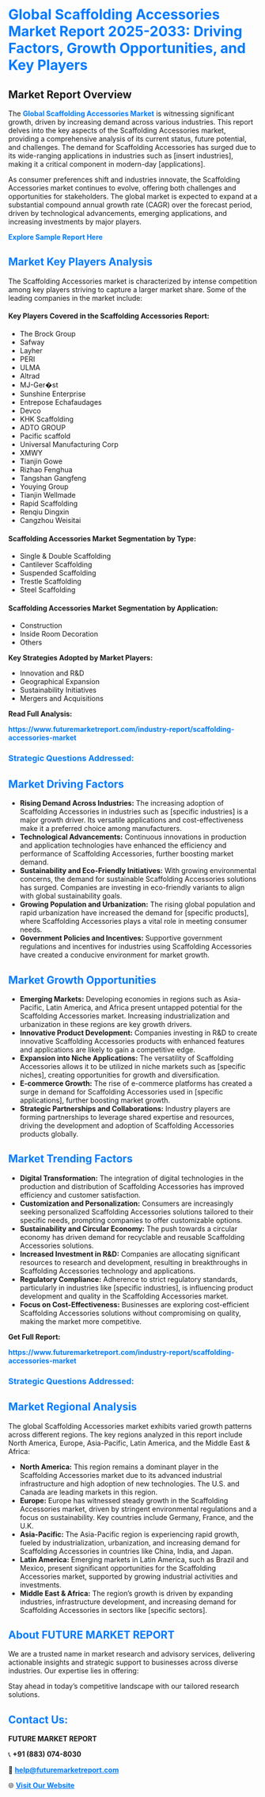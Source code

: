<h1 style="color: #007BFF;">Global Scaffolding Accessories Market Report 2025-2033: Driving Factors, Growth Opportunities, and Key Players</h1>

<section id="overview">
<h2>Market Report Overview</h2>
<p>The <a href="https://www.futuremarketreport.com/industry-report/scaffolding-accessories-market" style="color: #007BFF; text-decoration: none;"><strong>Global Scaffolding Accessories Market</strong></a> is witnessing significant growth, driven by increasing demand across various industries. This report delves into the key aspects of the Scaffolding Accessories market, providing a comprehensive analysis of its current status, future potential, and challenges. The demand for Scaffolding Accessories has surged due to its wide-ranging applications in industries such as [insert industries], making it a critical component in modern-day [applications].</p>
<p>As consumer preferences shift and industries innovate, the Scaffolding Accessories market continues to evolve, offering both challenges and opportunities for stakeholders. The global market is expected to expand at a substantial compound annual growth rate (CAGR) over the forecast period, driven by technological advancements, emerging applications, and increasing investments by major players.</p>
</section>

<section id="overview">
<p><a href="https://www.futuremarketreport.com/request-sample/reportId=58813" style="color: #007BFF; text-decoration: none;"><strong>Explore Sample Report Here</strong></a></p>
</section>

<section id="key-players">
<h2 style="color: #007BFF;">Market Key Players Analysis</h2>
<p>The Scaffolding Accessories market is characterized by intense competition among key players striving to capture a larger market share. Some of the leading companies in the market include:</p>
<h4>Key Players Covered in the Scaffolding Accessories Report:</h4>
<ul><li>The Brock Group</li><li>Safway</li><li>Layher</li><li>PERI</li><li>ULMA</li><li>Altrad</li><li>MJ-Ger�st</li><li>Sunshine Enterprise</li><li>Entrepose Echafaudages</li><li>Devco</li><li>KHK Scaffolding</li><li>ADTO GROUP</li><li>Pacific scaffold</li><li>Universal Manufacturing Corp</li><li>XMWY</li><li>Tianjin Gowe</li><li>Rizhao Fenghua</li><li>Tangshan Gangfeng</li><li>Youying Group</li><li>Tianjin Wellmade</li><li>Rapid Scaffolding</li><li>Renqiu Dingxin</li><li>Cangzhou Weisitai</li></ul>
<h4>Scaffolding Accessories Market Segmentation by Type:</h4>
<ul><li>Single &amp; Double Scaffolding</li><li>Cantilever Scaffolding</li><li>Suspended Scaffolding</li><li>Trestle Scaffolding</li><li>Steel Scaffolding</li></ul>

<h4>Scaffolding Accessories Market Segmentation by Application:</h4>
<ul><li>Construction</li><li>Inside Room Decoration</li><li>Others</li></ul>
<p><strong>Key Strategies Adopted by Market Players:</strong></p>
<ul>
<li>Innovation and R&D</li>
<li>Geographical Expansion</li>
<li>Sustainability Initiatives</li>
<li>Mergers and Acquisitions</li>
</ul>
</section>

<section>
<p><strong>Read Full Analysis: </strong></p><a href="https://www.futuremarketreport.com/industry-report/scaffolding-accessories-market" style="color: #007BFF; text-decoration: none;"><strong>https://www.futuremarketreport.com/industry-report/scaffolding-accessories-market</strong></a>
<h3 style="color: #007BFF;">Strategic Questions Addressed:</h3>
</section>

<section id="driving-factors">
<h2 style="color: #007BFF;">Market Driving Factors</h2>
<ul>
<li><strong>Rising Demand Across Industries:</strong> The increasing adoption of Scaffolding Accessories in industries such as [specific industries] is a major growth driver. Its versatile applications and cost-effectiveness make it a preferred choice among manufacturers.</li>
<li><strong>Technological Advancements:</strong> Continuous innovations in production and application technologies have enhanced the efficiency and performance of Scaffolding Accessories, further boosting market demand.</li>
<li><strong>Sustainability and Eco-Friendly Initiatives:</strong> With growing environmental concerns, the demand for sustainable Scaffolding Accessories solutions has surged. Companies are investing in eco-friendly variants to align with global sustainability goals.</li>
<li><strong>Growing Population and Urbanization:</strong> The rising global population and rapid urbanization have increased the demand for [specific products], where Scaffolding Accessories plays a vital role in meeting consumer needs.</li>
<li><strong>Government Policies and Incentives:</strong> Supportive government regulations and incentives for industries using Scaffolding Accessories have created a conducive environment for market growth.</li>
</ul>
</section>

<section id="growth-opportunities">
<h2 style="color: #007BFF;">Market Growth Opportunities</h2>
<ul>
<li><strong>Emerging Markets:</strong> Developing economies in regions such as Asia-Pacific, Latin America, and Africa present untapped potential for the Scaffolding Accessories market. Increasing industrialization and urbanization in these regions are key growth drivers.</li>
<li><strong>Innovative Product Development:</strong> Companies investing in R&D to create innovative Scaffolding Accessories products with enhanced features and applications are likely to gain a competitive edge.</li>
<li><strong>Expansion into Niche Applications:</strong> The versatility of Scaffolding Accessories allows it to be utilized in niche markets such as [specific niches], creating opportunities for growth and diversification.</li>
<li><strong>E-commerce Growth:</strong> The rise of e-commerce platforms has created a surge in demand for Scaffolding Accessories used in [specific applications], further boosting market growth.</li>
<li><strong>Strategic Partnerships and Collaborations:</strong> Industry players are forming partnerships to leverage shared expertise and resources, driving the development and adoption of Scaffolding Accessories products globally.</li>
</ul>
</section>

<section id="trending-factors">
<h2 style="color: #007BFF;">Market Trending Factors</h2>
<ul>
<li><strong>Digital Transformation:</strong> The integration of digital technologies in the production and distribution of Scaffolding Accessories has improved efficiency and customer satisfaction.</li>
<li><strong>Customization and Personalization:</strong> Consumers are increasingly seeking personalized Scaffolding Accessories solutions tailored to their specific needs, prompting companies to offer customizable options.</li>
<li><strong>Sustainability and Circular Economy:</strong> The push towards a circular economy has driven demand for recyclable and reusable Scaffolding Accessories solutions.</li>
<li><strong>Increased Investment in R&D:</strong> Companies are allocating significant resources to research and development, resulting in breakthroughs in Scaffolding Accessories technology and applications.</li>
<li><strong>Regulatory Compliance:</strong> Adherence to strict regulatory standards, particularly in industries like [specific industries], is influencing product development and quality in the Scaffolding Accessories market.</li>
<li><strong>Focus on Cost-Effectiveness:</strong> Businesses are exploring cost-efficient Scaffolding Accessories solutions without compromising on quality, making the market more competitive.</li>
</ul>
</section>

<section>
<p><strong>Get Full Report: </strong></p><a href="https://www.futuremarketreport.com/industry-report/scaffolding-accessories-market" style="color: #007BFF; text-decoration: none;"><strong>https://www.futuremarketreport.com/industry-report/scaffolding-accessories-market</strong></a>
<h3 style="color: #007BFF;">Strategic Questions Addressed:</h3>
</section>


<section id="regional-analysis">
<h2 style="color: #007BFF;">Market Regional Analysis</h2>
<p>The global Scaffolding Accessories market exhibits varied growth patterns across different regions. The key regions analyzed in this report include North America, Europe, Asia-Pacific, Latin America, and the Middle East & Africa:</p>
<ul>
<li><strong>North America:</strong> This region remains a dominant player in the Scaffolding Accessories market due to its advanced industrial infrastructure and high adoption of new technologies. The U.S. and Canada are leading markets in this region.</li>
<li><strong>Europe:</strong> Europe has witnessed steady growth in the Scaffolding Accessories market, driven by stringent environmental regulations and a focus on sustainability. Key countries include Germany, France, and the U.K.</li>
<li><strong>Asia-Pacific:</strong> The Asia-Pacific region is experiencing rapid growth, fueled by industrialization, urbanization, and increasing demand for Scaffolding Accessories in countries like China, India, and Japan.</li>
<li><strong>Latin America:</strong> Emerging markets in Latin America, such as Brazil and Mexico, present significant opportunities for the Scaffolding Accessories market, supported by growing industrial activities and investments.</li>
<li><strong>Middle East & Africa:</strong> The region’s growth is driven by expanding industries, infrastructure development, and increasing demand for Scaffolding Accessories in sectors like [specific sectors].</li>
</ul>
</section>

<footer>
<h2 style="color: #007BFF;">About FUTURE MARKET REPORT</h2>
<p>We are a trusted name in market research and advisory services, delivering actionable insights and strategic support to businesses across diverse industries. Our expertise lies in offering:</p>

<p>Stay ahead in today’s competitive landscape with our tailored research solutions.</p>

<h2 style="color: #007BFF;">Contact Us:</h2>
<p><strong>FUTURE MARKET REPORT</strong></p>
<p>📞 <strong>+91 (883) 074-8030</strong></p>
<p>📧 <strong><a href="mailto:help@futuremarketreport.com" style="color: #007BFF;">help@futuremarketreport.com</a></strong></p>
<p>🌐 <strong><a href="https://www.futuremarketreport.com/" style="color: #007BFF;">Visit Our Website</a></strong></p>
</footer>